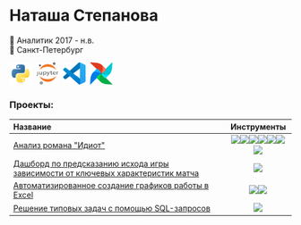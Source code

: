 # Наташа Степанова
:briefcase: Аналитик 2017 - н.в.\
:round_pushpin: Санкт-Петербург  




<div>
  <img src="https://github.com/devicons/devicon/blob/master/icons/python/python-original.svg" title="Python" alt="Python" width="40" height="40"/>&nbsp;
  <img src="https://github.com/devicons/devicon/blob/master/icons/jupyter/jupyter-original-wordmark.svg" title="Jupyter" alt="Jupyter" width="40" height="40"/>&nbsp;
  <img src="https://github.com/devicons/devicon/blob/master/icons/vscode/vscode-original.svg" title="VSCode" **alt="VSCode" width="40" height="40"/>&nbsp;
  <img src="https://github.com/devicons/devicon/blob/master/icons/apacheairflow/apacheairflow-original.svg" title="ApacheAirFlow" **alt="AirFlow" width="40"  height="40"/>&nbsp;
</div>

###  Проекты:
| Название |   Инструменты |
| :--------- | :---------: |
|[Анализ романа "Идиот"](https://github.com/SteppyN/analysis_books)|<img height=20 src="https://img.shields.io/badge/Matplotlib-white?style=for-the-badge"/><img height=20 src="https://img.shields.io/badge/Seaborn-white?style=for-the-badge"/><img height=20 src="https://img.shields.io/badge/NLTK-white?style=for-the-badge"/><img height=20 src="https://img.shields.io/badge/Spacy-white?style=for-the-badge"/><img height=20 src="https://img.shields.io/badge/WordCloud-white?style=for-the-badge"/><img height=20 src="https://img.shields.io/badge/DeePpavlov-white?style=for-the-badge"/><img height=20 src="https://img.shields.io/badge/folium-white?style=for-the-badge&logo=folium"/>|
|[Дашборд по предсказанию исхода игры зависимости от ключевых характеристик матча](https://github.com/SteppyN/Footbool_tableau_project)|<img height=20 src="https://img.shields.io/badge/Tableau-white?style=for-the-badge"/>|
|[Автоматизированное создание графиков работы в Excel](https://github.com/SteppyN/work_schedule_in_excel/tree/main)|<img height=20 src="https://img.shields.io/badge/Excel-white?style=for-the-badge&logo=excel"/><img height=20 src="https://img.shields.io/badge/PowerQuery-white?style=for-the-badge"/>
|[Решение типовых задач с помощью SQL-запросов](https://github.com/SteppyN/SQL_query)| <img height=20 src="https://img.shields.io/badge/PostgreSQL-white?style=for-the-badge&logo=postgresql&logoColor=darkblue"/>
